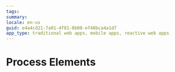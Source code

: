 ```yaml
---
tags: 
summary: 
locale: en-us
guid: e4a4cd21-7a01-4f81-8b08-ef40bca4a1d7
app_type: traditional web apps, mobile apps, reactive web apps
---
```


# Process Elements
